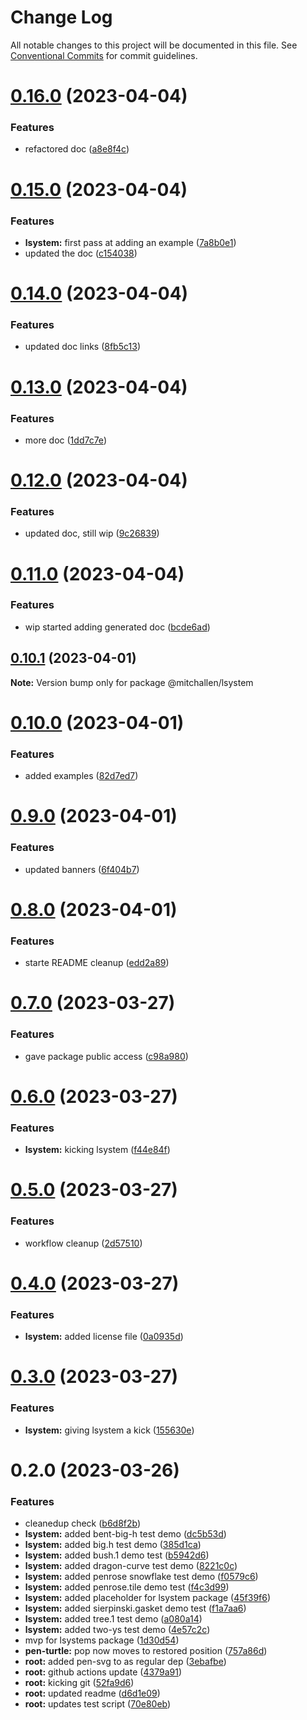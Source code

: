 # Change Log

All notable changes to this project will be documented in this file.
See [Conventional Commits](https://conventionalcommits.org) for commit guidelines.

# [0.16.0](https://github.com/mitchallen/drawing-kit/compare/@mitchallen/lsystem@0.15.0...@mitchallen/lsystem@0.16.0) (2023-04-04)


### Features

* refactored doc ([a8e8f4c](https://github.com/mitchallen/drawing-kit/commit/a8e8f4c5909801562f285ce43da6e302cf1a7446))





# [0.15.0](https://github.com/mitchallen/drawing-kit/compare/@mitchallen/lsystem@0.14.0...@mitchallen/lsystem@0.15.0) (2023-04-04)


### Features

* **lsystem:** first pass at adding an example ([7a8b0e1](https://github.com/mitchallen/drawing-kit/commit/7a8b0e1c56605fb4c5093ffaa2ceb8ff615e0d7c))
* updated the doc ([c154038](https://github.com/mitchallen/drawing-kit/commit/c154038f68db032ed6d423f5dddd5c6ee48aa403))





# [0.14.0](https://github.com/mitchallen/drawing-kit/compare/@mitchallen/lsystem@0.13.0...@mitchallen/lsystem@0.14.0) (2023-04-04)


### Features

* updated doc links ([8fb5c13](https://github.com/mitchallen/drawing-kit/commit/8fb5c13f6ce8ebee202d44e3aad1f375d6f89d55))





# [0.13.0](https://github.com/mitchallen/drawing-kit/compare/@mitchallen/lsystem@0.12.0...@mitchallen/lsystem@0.13.0) (2023-04-04)


### Features

* more doc ([1dd7c7e](https://github.com/mitchallen/drawing-kit/commit/1dd7c7eda088c1e2fdd62efab49ab23d1d2f7748))





# [0.12.0](https://github.com/mitchallen/drawing-kit/compare/@mitchallen/lsystem@0.11.0...@mitchallen/lsystem@0.12.0) (2023-04-04)


### Features

* updated doc, still wip ([9c26839](https://github.com/mitchallen/drawing-kit/commit/9c2683952141a9e930bb46980162e1679396fbb9))





# [0.11.0](https://github.com/mitchallen/drawing-kit/compare/@mitchallen/lsystem@0.10.1...@mitchallen/lsystem@0.11.0) (2023-04-04)


### Features

* wip started adding generated doc ([bcde6ad](https://github.com/mitchallen/drawing-kit/commit/bcde6ada22c80f5477e61deb094f4d1a702c3cbd))





## [0.10.1](https://github.com/mitchallen/drawing-kit/compare/@mitchallen/lsystem@0.10.0...@mitchallen/lsystem@0.10.1) (2023-04-01)

**Note:** Version bump only for package @mitchallen/lsystem





# [0.10.0](https://github.com/mitchallen/drawing-kit/compare/@mitchallen/lsystem@0.9.0...@mitchallen/lsystem@0.10.0) (2023-04-01)


### Features

* added examples ([82d7ed7](https://github.com/mitchallen/drawing-kit/commit/82d7ed71e9d7c8e0355a956a4082fe492b56eef8))





# [0.9.0](https://github.com/mitchallen/drawing-kit/compare/@mitchallen/lsystem@0.8.0...@mitchallen/lsystem@0.9.0) (2023-04-01)


### Features

* updated banners ([6f404b7](https://github.com/mitchallen/drawing-kit/commit/6f404b7f6237f404d661f8ecc565fe6c251b8123))





# [0.8.0](https://github.com/mitchallen/drawing-kit/compare/@mitchallen/lsystem@0.7.0...@mitchallen/lsystem@0.8.0) (2023-04-01)


### Features

* starte README cleanup ([edd2a89](https://github.com/mitchallen/drawing-kit/commit/edd2a8997d688caaf368d37e26a512229083dcc9))





# [0.7.0](https://github.com/mitchallen/drawing-kit/compare/@mitchallen/lsystem@0.6.0...@mitchallen/lsystem@0.7.0) (2023-03-27)


### Features

* gave package public access ([c98a980](https://github.com/mitchallen/drawing-kit/commit/c98a9800b668e312b21a9e6b1be331bb76a3ad79))





# [0.6.0](https://github.com/mitchallen/drawing-kit/compare/@mitchallen/lsystem@0.5.0...@mitchallen/lsystem@0.6.0) (2023-03-27)


### Features

* **lsystem:** kicking lsystem ([f44e84f](https://github.com/mitchallen/drawing-kit/commit/f44e84fee6a372872c2e9e9ae1103e803067c125))





# [0.5.0](https://github.com/mitchallen/drawing-kit/compare/@mitchallen/lsystem@0.4.0...@mitchallen/lsystem@0.5.0) (2023-03-27)


### Features

* workflow cleanup ([2d57510](https://github.com/mitchallen/drawing-kit/commit/2d575109e3b026b32c75db41cc023af09b2beb32))





# [0.4.0](https://github.com/mitchallen/drawing-kit/compare/@mitchallen/lsystem@0.3.0...@mitchallen/lsystem@0.4.0) (2023-03-27)


### Features

* **lsystem:** added license file ([0a0935d](https://github.com/mitchallen/drawing-kit/commit/0a0935da271f2f3f87610c525721ccd7cdfa3bb6))





# [0.3.0](https://github.com/mitchallen/drawing-kit/compare/@mitchallen/lsystem@0.2.0...@mitchallen/lsystem@0.3.0) (2023-03-27)


### Features

* **lsystem:** giving lsystem a kick ([155630e](https://github.com/mitchallen/drawing-kit/commit/155630ee7acb7df02b405490812bdc51a7d43880))





# 0.2.0 (2023-03-26)


### Features

* cleanedup check ([b6d8f2b](https://github.com/mitchallen/drawing-kit/commit/b6d8f2ba981b716379933f062227fa327c14c3d7))
* **lsystem:** added bent-big-h test demo ([dc5b53d](https://github.com/mitchallen/drawing-kit/commit/dc5b53dc0528a0856e3d321f74ffbccb441c44d2))
* **lsystem:** added big.h test demo ([385d1ca](https://github.com/mitchallen/drawing-kit/commit/385d1cacdd43c01ccaf115edde8aa10b7b36aed5))
* **lsystem:** added bush.1 demo test ([b5942d6](https://github.com/mitchallen/drawing-kit/commit/b5942d6572f8c938d49ce57d84366fe113ad3f4c))
* **lsystem:** added dragon-curve test demo ([8221c0c](https://github.com/mitchallen/drawing-kit/commit/8221c0cb49a744a1fc3fcce8dd719eac14353f9c))
* **lsystem:** added penrose snowflake test demo ([f0579c6](https://github.com/mitchallen/drawing-kit/commit/f0579c6515132e1379b1f0a2e941991da2f0a9db))
* **lsystem:** added penrose.tile demo test ([f4c3d99](https://github.com/mitchallen/drawing-kit/commit/f4c3d99956e829b65f534473ddd8aaf9f8627829))
* **lsystem:** added placeholder for lsystem package ([45f39f6](https://github.com/mitchallen/drawing-kit/commit/45f39f642f596598e817a22133760f3decd76719))
* **lsystem:** added sierpinski.gasket demo test ([f1a7aa6](https://github.com/mitchallen/drawing-kit/commit/f1a7aa69699794d39c0914d4cd3b8ba3d9ceaaff))
* **lsystem:** added tree.1 test demo ([a080a14](https://github.com/mitchallen/drawing-kit/commit/a080a145996459d8e3aed3c8e3515b3b7a431643))
* **lsystem:** added two-ys test demo ([4e57c2c](https://github.com/mitchallen/drawing-kit/commit/4e57c2c9cd6fdc67434d24f5e70a829ba5b3708c))
* mvp for lsystems package ([1d30d54](https://github.com/mitchallen/drawing-kit/commit/1d30d548284e5a996810ee3b5c43f72ecbda8c48))
* **pen-turtle:** pop now moves to restored position ([757a86d](https://github.com/mitchallen/drawing-kit/commit/757a86d6c23f6a9e93155227d0cf2935f90364ed))
* **root:** added pen-svg to as regular dep ([3ebafbe](https://github.com/mitchallen/drawing-kit/commit/3ebafbefae3b666a8792ee9dd94110a1836c1bca))
* **root:** github actions update ([4379a91](https://github.com/mitchallen/drawing-kit/commit/4379a91bb15bb39ed356370b7c5bd0847ed9d04d))
* **root:** kicking git ([52fa9d6](https://github.com/mitchallen/drawing-kit/commit/52fa9d663a06fdc1e910c2f0cc192770fdd0ce05))
* **root:** updated readme ([d6d1e09](https://github.com/mitchallen/drawing-kit/commit/d6d1e0968dc7e3c1a644952b392d13a2fcf3278d))
* **root:** updates test script ([70e80eb](https://github.com/mitchallen/drawing-kit/commit/70e80eba0868894ceeb66b0c6a6b64d2acef1e31))
